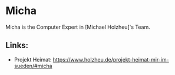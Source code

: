 # Micha

Micha is the Computer Expert in [Michael Holzheu]'s Team.

## Links:

- Projekt Heimat: https://www.holzheu.de/projekt-heimat-mir-im-sueden/#micha
